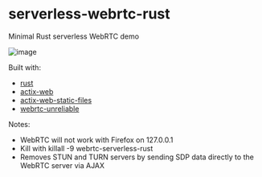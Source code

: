 # serverless-webrtc-rust

Minimal Rust serverless WebRTC demo

![image](https://user-images.githubusercontent.com/60191958/99572387-98cdd880-29a2-11eb-87cd-0f0e12d85642.png)

Built with:
- [rust](https://www.rust-lang.org/)
- [actix-web](https://github.com/actix/actix-web)
- [actix-web-static-files](https://github.com/kilork/actix-web-static-files)
- [webrtc-unreliable](https://github.com/kyren/webrtc-unreliable)

Notes:
- WebRTC will not work with Firefox on 127.0.0.1
- Kill with killall -9 webrtc-serverless-rust
- Removes STUN and TURN servers by sending SDP data directly to the WebRTC server via AJAX